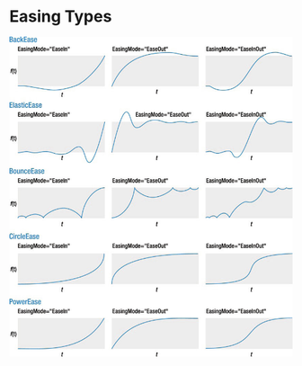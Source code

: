# Easing Types
![Easing types](../media/EasingTypes.png)
<!--stackedit_data:
eyJoaXN0b3J5IjpbMTY5ODc0Mzk0NiwyODM2MzQwMzldfQ==
-->